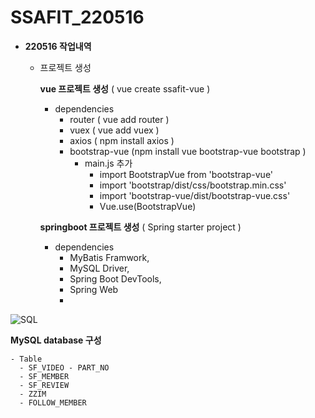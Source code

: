 # SSAFIT_220516

- **220516 작업내역**

  - 프로젝트 생성

    **vue 프로젝트 생성** ( vue create ssafit-vue )

    - dependencies
      - router ( vue add router )
      - vuex ( vue add vuex )
      - axios ( npm install axios )
      - bootstrap-vue (npm install vue bootstrap-vue bootstrap )
        - main.js 추가
          - import BootstrapVue from 'bootstrap-vue'
          - import 'bootstrap/dist/css/bootstrap.min.css'
          - import 'bootstrap-vue/dist/bootstrap-vue.css'
          - Vue.use(BootstrapVue)

    **springboot 프로젝트 생성** ( Spring starter project )

    - dependencies
      - MyBatis Framwork,
      - MySQL Driver,
      - Spring Boot DevTools,
      - Spring Web
      - 
![SQL](https://github.com/anveloper/VUSP_SSAFIT_220516/blob/main/ssafit-mysql/sql_v1.JPG)

**MySQL database 구성**     

    - Table
      - SF_VIDEO - PART_NO
      - SF_MEMBER
      - SF_REVIEW
      - ZZIM
      - FOLLOW_MEMBER
    

